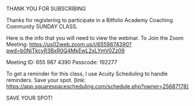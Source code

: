 THANK YOU FOR SUBSCRIBING

Thanks for registering to participate in a Bitfolio Academy Coaching Community SUNDAY CLASS.

Here is the info that you will need to view the webinar. To Join the Zoom Meeting:
https://us02web.zoom.us/j/6559874390?pwd=b0NiTkcyR3BxR0Q4MkEwL2xLYmV0Zz09

Meeting ID: 655 987 4390
Passcode: 192277

To get a reminder for this class, I use Acuity Scheduling to handle reminders. Save your spot. 
[link: https://app.squarespacescheduling.com/schedule.php?owner=25687178]

SAVE YOUR SPOT!
